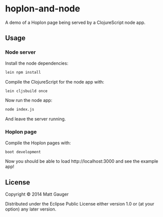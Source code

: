 # hoplon-and-node

A demo of a Hoplon page being served by a ClojureScript node app.

## Usage

### Node server

Install the node dependencies:

```bash
lein npm install
```

Compile the ClojureScript for the node app with:

```bash
lein cljsbuild once
```

Now run the node app:

```bash
node index.js
```

And leave the server running.

### Hoplon page

Compile the Hoplon pages with:

```bash
boot development
```

Now you should be able to load http://localhost:3000 and see the example app!

## License

Copyright © 2014 Matt Gauger

Distributed under the Eclipse Public License either version 1.0 or (at
your option) any later version.
